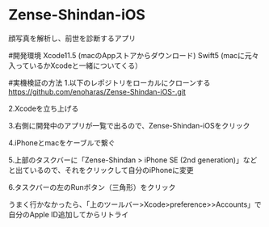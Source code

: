 # Zense-Shindan-iOS
顔写真を解析し、前世を診断するアプリ

#開発環境
Xcode11.5 (macのAppストアからダウンロード)
Swift5 (macに元々入っているかXcodeと一緒についてくる）

#実機検証の方法
1.以下のレポジトリをローカルにクローンする
https://github.com/enoharas/Zense-Shindan-iOS-.git

2.Xcodeを立ち上げる

3.右側に開発中のアプリが一覧で出るので、Zense-Shindan-iOSをクリック

4.iPhoneとmacをケーブルで繋ぐ

5.上部のタスクバーに「Zense-Shindan > iPhone SE (2nd generation)」などと出ているので、それをクリックして自分のiPhoneに変更

6.タスクバーの左のRunボタン（三角形）をクリック

うまく行かなかったら、「上のツールバー>Xcode>preference>>Accounts」で自分のApple ID追加してからリトライ

